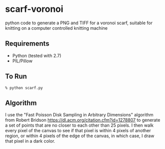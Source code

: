 # scarf-voronoi
python code to generate a PNG and TIFF for a voronoi scarf, suitable for knitting on a computer controlled knitting machine

## Requirements
 - Python (tested with 2.7)
 - PIL/Pillow
 
## To Run
```% python scarf.py```

## Algorithm
I use the "Fast Poisson Disk Sampling in Arbitrary Dimensions" algorithm from Robert Bridson https://dl.acm.org/citation.cfm?id=1278807 to generate a set of points that are no closer to each other than 25 pixels. I then walk every pixel of the canvas to see if that pixel is within 4 pixels of another region, or within 4 pixels of the edge of the canvas, in which case, I draw that pixel in a dark color.

